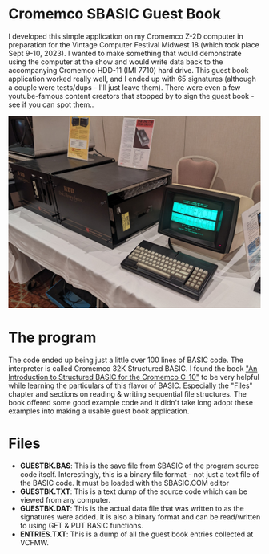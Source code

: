 # Cromemco SBASIC Guest Book
I developed this simple application on my Cromemco Z-2D computer in preparation for the Vintage Computer Festival Midwest 18 (which took place Sept 9-10, 2023). I wanted to make something that would demonstrate using the computer at the show and would write data back to the accompanying Cromemco HDD-11 (IMI 7710) hard drive. This guest book application worked really well, and I ended up with 65 signatures (although a couple were tests/dups - I'll just leave them). There were even a few youtube-famous content creators that stopped by to sign the guest book - see if you can spot them..

![Cromemco system at VCFMW18](https://github.com/nullvalue0/CromemcoGuestBook/blob/main/VCFMW18%20Cromemco.jpg)

# The program
The code ended up being just a little over 100 lines of BASIC code. The interpreter is called Cromemco 32K Structured BASIC. I found the book ["An Introduction to Structured BASIC for the Cromemco C-10"](https://deramp.com/downloads/mfe_archive/010-S100%20Computers%20and%20Boards/00-Cromemco/40-Cromemco%20Software/SBASIC%20Structured%20Basic/An%20Introduction%20to%20Structured%20BASIC%20for%20the%20Cromemco%20C-10.pdf) to be very helpful while learning the particulars of this flavor of BASIC. Especially the "Files" chapter and sections on reading & writing sequential file structures. The book offered some good example code and it didn't take long adopt these examples into making a usable guest book application.

# Files
* **GUESTBK.BAS**: This is the save file from SBASIC of the program source code itself. Interestingly, this is a binary file format - not just a text file of the BASIC code. It must be loaded with the SBASIC.COM editor
* **GUESTBK.TXT**: This is a text dump of the source code which can be viewed from any computer.
* **GUESTBK.DAT**: This is the actual data file that was written to as the signatures were added. It is also a binary format and can be read/written to using GET & PUT BASIC functions.
* **ENTRIES.TXT**: This is a dump of all the guest book entries collected at VCFMW.
